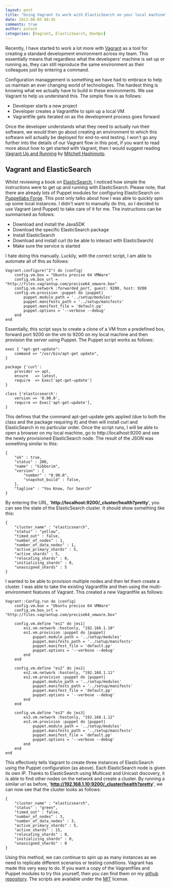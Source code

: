 ```yaml
---
layout: post
title: "Using Vagrant to work with ElasticSearch on your local machine"
date: 2013-08-05 08:45
comments: true
author: pstack
categories: [Vagrant, ElasticSearch, DevOps]
---
```

Recently, I have started to work a lot more with [Vagrant](http://www.vagrantup.com/) as a tool for creating a standard development environment across my team. This essentially means that regardless what the developers' machine is set up or running as, they can still reproduce the same environment as their colleagues just by entering a command. 

Configuration managgement is something we have had to embrace to help us maintain an ever changing world of technologies. The hardest thing is knowing what we actually have to build in these environments. We use Vagrant to help us understand this. The simple flow is as follows:

* Developer starts a new project
* Developer creates a Vagrantfile to spin up a local VM
* Vagrantfile gets iterated on as the development process goes forward

Once the developer understands what they need to actually run their software, we would then go about creating an environment to which this software will actually be deployed for end-to-end testing. I won't go any further into the details of our Vagrant flow in this post, if you want to read more about how to get started with Vagrant, then I would suggest reading [Vagrant Up and Running](http://shop.oreilly.com/product/0636920026358.do) by [Mitchell Hashimoto](https://twitter.com/mitchellh).

Vagrant and ElasticSearch
--

Whilst reviewing a book on [ElasticSearch](http://www.elasticsearch.org/), I noticed how simple the instructions were to get up and running with ElasticSearch. Please note, that there are already lots of Puppet modules for configuring ElasticSearch on [Puppetlabs Forge](http://forge.puppetlabs.com/modules?q=elasticsearch). This post only talks about how I was able to quickly spin up some local instances. I didn't want to manually do this, so I decided to use Vagrant (and Puppet) to take care of it for me. The instructions can be summarised as follows:

* Download and install the JavaSDK
* Download the specific ElasticSearch package
* Install ElasticSearch
* Download and install curl (to be able to interact with ElasticSearch)
* Make sure the service is started

I hate doing this manually. Luckily, with the correct script, I am able to automate all of this as follows:

    Vagrant.configure("2") do |config|
        config.vm.box = "Ubuntu precise 64 VMWare"
        config.vm.box_url = "http://files.vagrantup.com/precise64_vmware.box"
        config.vm.network :forwarded_port, guest: 9200, host: 9200
        config.vm.provision :puppet do |puppet|
            puppet.module_path = '../setup/modules'
            puppet.manifests_path = '../setup/manifests'
            puppet.manifest_file = 'default.pp'
            puppet.options = '--verbose --debug'
        end
    end
    
Essentially, this script says to create a clone of a VM from a predefined box, forward port 9200 on the vm to 9200 on my local machine and then provision the server using Puppet. The Puppet script works as follows:

    exec { "apt-get-update":
        command => "/usr/bin/apt-get update",
    }

    package {'curl':
        provider => apt,
        ensure   => latest,
        require  => Exec['apt-get-update']
    }

    class {'elasticsearch':
        version => '0.90.0',
        require => Exec['apt-get-update'],
    }
    
This defines that the command apt-get-update gets applied (due to both the class and the package requiring it) and then will install curl and ElasticSearch in no particular order. Once the script runs, I will be able to open a browser on my local machine, go to http://localhost:9200 and see the newly provisioned ElasticSearch node. The result of the JSON was something similar to this:

    {
	    "ok" : true,
	    "status" : 200,
	    "name" : "Gibborim",
	    "version" : {
		    "number" : "0.90.0",
		    "snapshot_build" : false,
	    },
	    "tagline" : "You Know, for Search"
    }
    
By entering the URL, '**http://localhost:9200/_cluster/health?pretty**', you can see the state of the ElasticSearch cluster. It should show something like this:

	{
  		"cluster_name" : "elasticsearch",
  		"status" : "yellow",
  		"timed_out" : false,
  		"number_of_nodes" : 1,              
  		"number_of_data_nodes" : 1,         
  		"active_primary_shards" : 5,        
  		"active_shards" : 5,                
  		"relocating_shards" : 0,            
  		"initializing_shards" : 0,          
  		"unassigned_shards" : 5             
	}

I wanted to be able to provision multiple nodes and then let them create a cluster. I was able to take the existing Vagrantfile and then using the multi-environment features of Vagrant. This created a new Vagrantfile as follows:

    Vagrant::Config.run do |config|
        config.vm.box = "Ubuntu precise 64 VMWare"
        config.vm.box_url = "http://files.vagrantup.com/precise64_vmware.box"

        config.vm.define "es1" do |es1|
            es1.vm.network :hostonly, "192.168.1.10"
            es1.vm.provision :puppet do |puppet|
                puppet.module_path = '../setup/modules'
                puppet.manifests_path = '../setup/manifests'
                puppet.manifest_file = 'default.pp'
                puppet.options = '--verbose --debug'
            end
    	end

    	config.vm.define "es2" do |es2|
        	es2.vm.network :hostonly, "192.168.1.11"
        	es2.vm.provision :puppet do |puppet|
            	puppet.module_path = '../setup/modules'
            	puppet.manifests_path = '../setup/manifests'
            	puppet.manifest_file = 'default.pp'
            	puppet.options = '--verbose --debug'
        	end
    	end

    	config.vm.define "es3" do |es3|
        	es3.vm.network :hostonly, "192.168.1.12"
        	es3.vm.provision :puppet do |puppet|
            	puppet.module_path = '../setup/modules'
            	puppet.manifests_path = '../setup/manifests'
            	puppet.manifest_file = 'default.pp'
            	puppet.options = '--verbose --debug'
        	end
    	end
	end
	
This effectively tells Vagrant to create three instances of ElasticSearch using the Puppet configuration (as above). Each ElasticSearch node is given its own IP. Thanks to ElasticSearch using Multicast and Unicast discovery, it is able to find other nodes on the network and create a cluster. By running a similar url as before, '**http://192.168.1.10:9200/_cluster/health?pretty**', we can now see that the cluster looks as follows:

	{
  		"cluster_name" : "elasticsearch",
  		"status" : "green",
  		"timed_out" : false,
  		"number_of_nodes" : 3,              
  		"number_of_data_nodes" : 3,         
  		"active_primary_shards" : 5,        
  		"active_shards" : 15,                
  		"relocating_shards" : 0,            
  		"initializing_shards" : 0,          
  		"unassigned_shards" : 0             
	}
	
Using this method, we can continue to spin up as many instances as we need to replicate different scenarios or testing conditions. Vagrant has made this very easy to do. If you want a copy of the Vagrantfiles and Puppet modules to try this yourself, then you can find them on my [github repository](https://github.com/stack72/vagrant-examples/tree/master/elasticsearch). The scripts are available under the [MIT](http://opensource.org/licenses/MIT) license. 